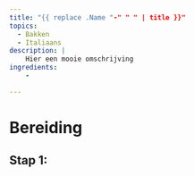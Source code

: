 ```yaml
---
title: "{{ replace .Name "-" " " | title }}"
topics:
  - Bakken
  - Italiaans 
description: |
    Hier een mooie omschrijving
ingredients:
    - 

---
```


# Bereiding

## Stap 1:
